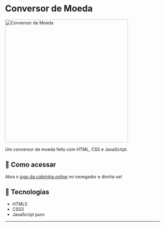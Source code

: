 # Conversor de Moeda

<img src="./assets/Jogo-da-cobrinha-readme.png" alt="Conversor de Moeda" width="400"/>

Um conversor de moeda feito com HTML, CSS e JavaScript.  

## 🚀 Como acessar
Abra o <a href="https://alansantos401.github.io/Jogo-Cobrinha/" target="_blank" rel="noopener noreferrer">jogo da cobrinha online</a> no navegador e divirta-se!

## 📁 Tecnologias
- HTML5
- CSS3
- JavaScript puro

---

